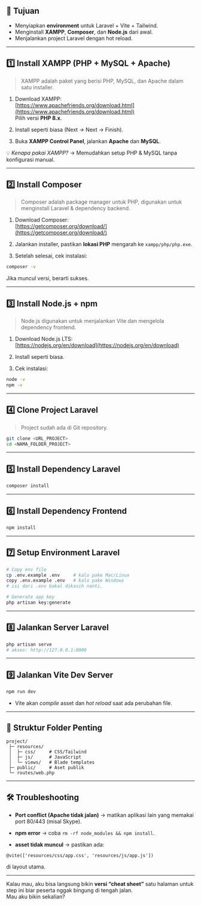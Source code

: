 ## 🎯 Tujuan

- Menyiapkan **environment** untuk Laravel + Vite + Tailwind.
- Menginstall **XAMPP**, **Composer**, dan **Node.js** dari awal.
- Menjalankan project Laravel dengan hot reload.

---

## 1️⃣ Install XAMPP (PHP + MySQL + Apache)

> XAMPP adalah paket yang berisi PHP, MySQL, dan Apache dalam satu installer.

1. Download XAMPP:  
    [https://www.apachefriends.org/download.html](https://www.apachefriends.org/download.html)  
    Pilih versi **PHP 8.x**.
    
2. Install seperti biasa (Next → Next → Finish).
    
3. Buka **XAMPP Control Panel**, jalankan **Apache** dan **MySQL**.
    

💡 _Kenapa pakai XAMPP?_ → Memudahkan setup PHP & MySQL tanpa konfigurasi manual.

---

## 2️⃣ Install Composer

> Composer adalah package manager untuk PHP, digunakan untuk menginstall Laravel & dependency backend.

1. Download Composer:  
    [https://getcomposer.org/download/](https://getcomposer.org/download/)
    
2. Jalankan installer, pastikan **lokasi PHP** mengarah ke `xampp/php/php.exe`.
    
3. Setelah selesai, cek instalasi:
    

```bash
composer -v
```

Jika muncul versi, berarti sukses.

---

## 3️⃣ Install Node.js + npm

> Node.js digunakan untuk menjalankan Vite dan mengelola dependency frontend.

1. Download Node.js LTS:  
    [https://nodejs.org/en/download](https://nodejs.org/en/download)
    
2. Install seperti biasa.
    
3. Cek instalasi:
    

```bash
node -v
npm -v
```

---

## 4️⃣ Clone Project Laravel

> Project sudah ada di Git repository.

```bash
git clone <URL_PROJECT>
cd <NAMA_FOLDER_PROJECT>
```

---

## 5️⃣ Install Dependency Laravel

```bash
composer install
```

---

## 6️⃣ Install Dependency Frontend

```bash
npm install
```

---

## 7️⃣ Setup Environment Laravel

```bash
# Copy env file
cp .env.example .env     # kalo pake Mac/Linux
copy .env.example .env   # kalo pake Windows
# isi dari .env bakal dikasih nanti.

# Generate app key
php artisan key:generate
```

---

## 8️⃣ Jalankan Server Laravel

```bash
php artisan serve
# akses: http://127.0.0.1:8000
```

---

## 9️⃣ Jalankan Vite Dev Server

```bash
npm run dev
```

- Vite akan _compile_ asset dan _hot reload_ saat ada perubahan file.

---

## 📂 Struktur Folder Penting

```
project/
 ├─ resources/
 │  ├─ css/     # CSS/Tailwind
 │  ├─ js/      # JavaScript
 │  └─ views/   # Blade templates
 ├─ public/     # Aset publik
 └─ routes/web.php
```

---

## 🛠️ Troubleshooting

- **Port conflict (Apache tidak jalan)** → matikan aplikasi lain yang memakai port 80/443 (misal Skype).
    
- **npm error** → coba `rm -rf node_modules && npm install`.
    
- **asset tidak muncul** → pastikan ada:
    

```blade
@vite(['resources/css/app.css', 'resources/js/app.js'])
```

di layout utama.

---

Kalau mau, aku bisa langsung bikin **versi “cheat sheet”** satu halaman untuk step ini biar peserta nggak bingung di tengah jalan.  
Mau aku bikin sekalian?